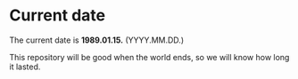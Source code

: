 # Current date

The current date is **1989.01.15.** (YYYY.MM.DD.)

This repository will be good when the world ends, so we will know how long it lasted.